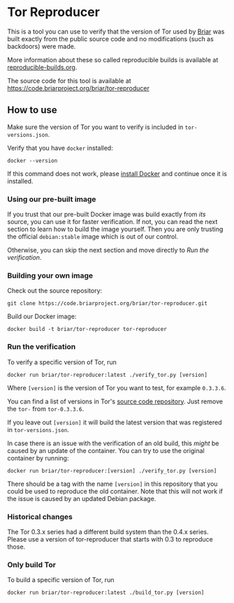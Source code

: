# Tor Reproducer

This is a tool you can use to verify that the version of Tor
used by [Briar](https://briar.app) was built exactly from the public source code
and no modifications (such as backdoors) were made.

More information about these so called reproducible builds is available at
[reproducible-builds.org](https://reproducible-builds.org/).

The source code for this tool is available at
https://code.briarproject.org/briar/tor-reproducer

## How to use

Make sure the version of Tor you want to verify is included in `tor-versions.json`.

Verify that you have `docker` installed:

    docker --version

If this command does not work,
please [install Docker](https://docs.docker.com/install/)
and continue once it is installed.

### Using our pre-built image

If you trust that our pre-built Docker image was build exactly from *its* source,
you can use it for faster verification.
If not, you can read the next section to learn how to build the image yourself.
Then you are only trusting the official `debian:stable` image which is out of our control.

Otherwise, you can skip the next section and move directly to *Run the verification*.

### Building your own image

Check out the source repository:

    git clone https://code.briarproject.org/briar/tor-reproducer.git

Build our Docker image:

    docker build -t briar/tor-reproducer tor-reproducer

### Run the verification

To verify a specific version of Tor, run

    docker run briar/tor-reproducer:latest ./verify_tor.py [version]

Where `[version]` is the version of Tor you want to test, for example `0.3.3.6`.

You can find a list of versions in Tor's
[source code repository](https://gitweb.torproject.org/tor.git/refs/).
Just remove the `tor-` from `tor-0.3.3.6`.

If you leave out `[version]` it will build the latest version
that was registered in `tor-versions.json`.

In case there is an issue with the verification of an old build,
this *might* be caused by an update of the container.
You can try to use the original container by running:

    docker run briar/tor-reproducer:[version] ./verify_tor.py [version]

There should be a tag with the name `[version]` in this repository
that you could be used to reproduce the old container.
Note that this will not work if the issue is caused by an updated Debian package.

### Historical changes

The Tor 0.3.x series had a different build system than the 0.4.x series.
Please use a version of tor-reproducer that starts with 0.3 to reproduce those.

### Only build Tor

To build a specific version of Tor, run

    docker run briar/tor-reproducer:latest ./build_tor.py [version]
